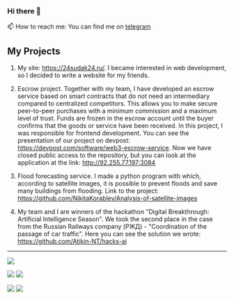 ### Hi there 👋
📫 How to reach me: You can find me on [telegram](https://t.me/LordLeprikon)

## My Projects
 1. My site: https://24sudak24.ru/. I became interested in web development, so I decided to write a website for my friends.
 
 2. Escrow project. Together with my team, I have developed an escrow service based on smart contracts that do not need an intermediary compared to centralized competitors. This allows you to make secure peer-to-peer purchases with a minimum commission and a maximum level of trust. Funds are frozen in the escrow account until the buyer confirms that the goods or service have been received. In this project, I was responsible for frontend development. You can see the presentation of our project on devpost: https://devpost.com/software/web3-escrow-service. Now we have closed public access to the repository, but you can look at the application at the link: http://92.255.77.197:3084
 
 3. Flood forecasting service. I made a python program with which, according to satellite images, it is possible to prevent floods and save many buildings from flooding. Link to the project: https://github.com/NikitaKorablev/Analysis-of-satellite-images

 4. My team and I are winners of the hackathon "Digital Breakthrough: Artificial Intelligence Season". We took the second place in the case from the Russian Railways company (РЖД) - "Coordination of the passage of car traffic". Here you can see the solution we wrote: https://github.com/Atikin-NT/hacks-ai
---

![](http://github-profile-summary-cards.vercel.app/api/cards/profile-details?username=NikitaKorablev&theme=vue)

![](http://github-profile-summary-cards.vercel.app/api/cards/repos-per-language?username=NikitaKorablev&theme=vue)
![](http://github-profile-summary-cards.vercel.app/api/cards/most-commit-language?username=NikitaKorablev&theme=vue)

![](http://github-profile-summary-cards.vercel.app/api/cards/stats?username=NikitaKorablev&theme=vue)
![](http://github-profile-summary-cards.vercel.app/api/cards/productive-time?username=NikitaKorablev&theme=vue&utcOffset=8)
<!--
**NikitaKorablev/NikitaKorablev** is a ✨ _special_ ✨ repository because its `README.md` (this file) appears on your GitHub profile.

Here are some ideas to get you started:

- 🔭 I’m currently working on ...
- 🌱 I’m currently learning ...
- 👯 I’m looking to collaborate on ...
- 🤔 I’m looking for help with ...
- 💬 Ask me about ...
- 📫 How to reach me: ...
- 😄 Pronouns: ...
- ⚡ Fun fact: ...
-->
